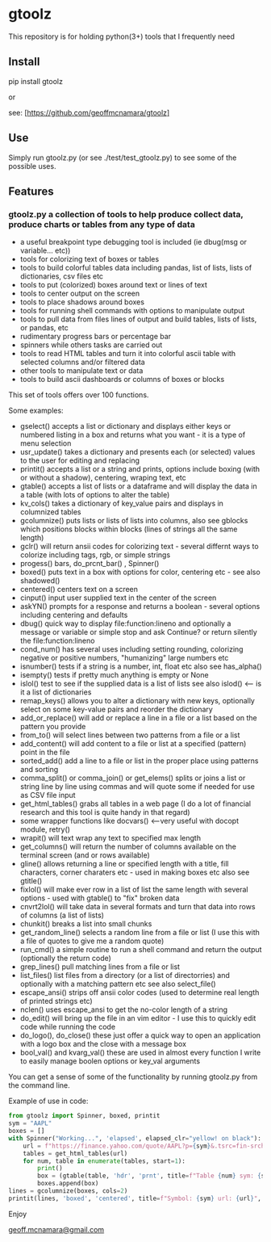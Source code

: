 # gtoolz

This repository is for holding python(3+) tools that I frequently need

## Install

pip install gtoolz

  or

see: [https://github.com/geoffmcnamara/gtoolz]

## Use

Simply run gtoolz.py (or see ./test/test_gtoolz.py) to see some of the possible uses.

## Features

### gtoolz.py a collection of tools to help produce collect data, produce charts or tables from any type of data

  * a useful breakpoint type debugging tool is included (ie dbug(msg or variable... etc))
  * tools for colorizing text of boxes or tables
  * tools to build colorful tables data including pandas, list of lists, lists of dictionaries, csv files etc
  * tools to put (colorized) boxes around text or lines of text
  * tools to center output on the screen
  * tools to place shadows around boxes
  * tools for running shell commands with options to manipulate output
  * tools to pull data from files lines of output and build tables, lists of lists, or pandas, etc
  * rudimentary progress bars or percentage bar
  * spinners while others tasks are carried out
  * tools to read HTML tables and turn it into colorful ascii table with selected columns and/or filtered data
  * other tools to manipulate text or data
  * tools to build ascii dashboards or columns of boxes or blocks

This set of tools offers over 100 functions. 

Some examples:
  - gselect() accepts a list or dictionary and displays either keys or numbered listing in a box and returns what you want - it is a type of menu selection
  - usr_update() takes a dictionary and presents each (or selected) values to the user for editing and replacing
  - printit() accepts a list or a string and prints, options include boxing (with or without a shadow), centering, wraping text, etc 
  - gtable() accepts a list of lists or a dataframe and will display the data in a table (with lots of options to alter the table)
  - kv_cols() takes a dictionary of key_value pairs and displays in columnized tables
  - gcolumnize() puts lists or lists of lists into columns, also see gblocks which positions blocks within blocks (lines of strings all the same length)
  - gclr() will return ansii codes for colorizing text - several differnt ways to colorize including tags, rgb, or simple strings
  - progess() bars, do_prcnt_bar() , Spinner()
  - boxed() puts text in a box with options for color, centering etc - see also shadowed()
  - centered() centers text on a screen
  - cinput() input user supplied text in the center of the screen
  - askYN() prompts for a response and returns a boolean - several options including centering and defaults
  - dbug() quick way to display file:function:lineno and optionally a message or variable or simple stop and ask Continue? or return silently the file:function:lineno
  - cond_num() has several uses including setting rounding, colorizing negative or positive numbers, "humanizing" large numbers etc
  - isnumber() tests if a string is a number, int, float etc also see has_alpha()
  - isempty() tests if pretty much anything is empty or None
  - islol() test to see if the supplied data is a list of lists see also islod() <-- is it a list of dictionaries
  - remap_keys() allows you to alter a dictionary with new keys, optionally select on some key-value pairs and reorder the dictionary
  - add_or_replace() will add or replace a line in a file or a list based on the pattern you provide
  - from_to() will select lines between two patterns from a file or a list
  - add_content() will add content to a file or list at a specified (pattern) point in the file
  - sorted_add() add a line to a file or list in the proper place using patterns and sorting
  - comma_split() or comma_join() or get_elems() splits or joins a list or string line by line using commas and will quote some if needed for use as CSV file input
  - get_html_tables() grabs all tables in a web page (I do a lot of financial research and this tool is quite handy in that regard)
  - some wrapper functions like docvars() <--very useful with docopt module, retry()
  - wrapit() will text wrap any text to specified max length
  - get_columns() will return the number of columns available on the terminal screen (and or rows available)
  - gline() allows returning a line or specified length with a title, fill characters, corner charaters etc - used in making boxes etc also see gtitle()
  - fixlol() will make ever row in a list of list the same length with several options - used with gtable() to "fix" broken data
  - cnvrt2lol() will take data in several formats and turn that data into rows of columns (a list of lists)
  - chunkit() breaks a list into small chunks
  - get_random_line() selects a random line from a file or list (I use this with a file of quotes to give me a random quote)
  - run_cmd() a simple routine to run a shell command and return the output (optionally the return code)
  - grep_lines() pull matching lines from a file or list
  - list_files() list files from a directory (or a list of directorries) and optionally with a matching pattern etc see also select_file()
  - escape_ansi() strips off ansii color codes (used to determine real length of printed strings etc)
  - nclen() uses escape_ansi to get the no-color length of a string
  - do_edit() will bring up the file in an vim editor - I use this to quickly edit code while running the code
  - do_logo(), do_close() these just offer a quick way to open an application with a logo box and the close with a message box
  - bool_val() and kvarg_val() these are used in almost every function I write to easily manage boolen options or key_val arguments


You can get a sense of some of the functionality by running gtoolz.py from the command line.

Example of use in code:

```python
from gtoolz import Spinner, boxed, printit
sym = "AAPL"
boxes = []
with Spinner("Working...", 'elapsed', elapsed_clr="yellow! on black"):
    url = f"https://finance.yahoo.com/quote/AAPL?p={sym}&.tsrc=fin-srch"
    tables = get_html_tables(url)
    for num, table in enumerate(tables, start=1):
        print()
        box = (gtable(table, 'hdr', 'prnt', title=f"Table {num} sym: {sym}", footer=dbug('here'), cols_limit=5, col_limit=20))
        boxes.append(box)
lines = gcolumnize(boxes, cols=2)
printit(lines, 'boxed', 'centered', title=f"Symbol: {sym} url: {url}", footer=dbug('here'))
```

Enjoy

geoff.mcnamara@gmail.com
